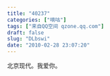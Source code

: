 ```yaml
---
title: "40237"
categories: ["嘀咕"]
tags: ["来自QQ空间 qzone.qq.com"]
draft: false
slug: "DLbswi"
date: "2010-02-28 23:07:20"
---
```


北京现代。我爱你。
